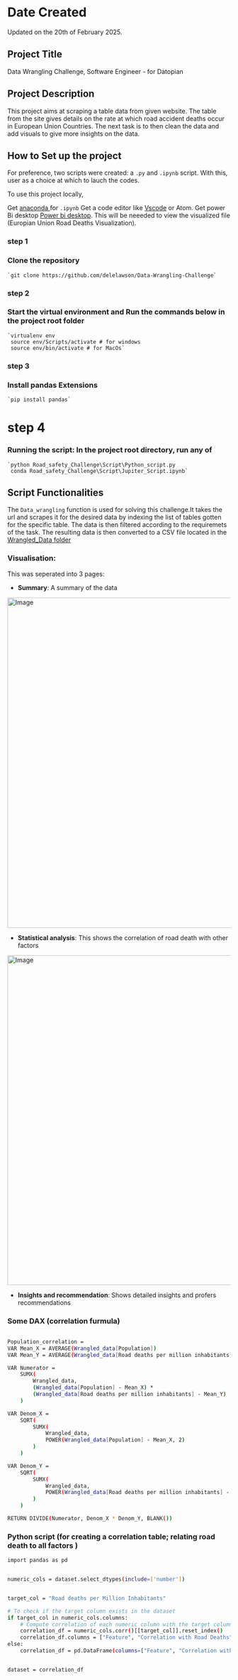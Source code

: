 # Date Created

Updated on the 20th of February 2025.

## Project Title

Data Wrangling Challenge, Software Engineer - for Datopian

## Project Description

This project aims at scraping a table data from given website. The table from the site gives details on the rate at which road accident deaths occur in European Union Countries. The next task is to then clean the data and add visuals to give more insights on the data.


## How to Set up the project

For preference, two scripts were created: a `.py` and  `.ipynb` script. With this, user as a choice at which to lauch the codes.

To use this project locally,

Get [anaconda ](https://www.anaconda.com/products/individual) for `.ipynb` 
Get a code editor like [Vscode](https://code.visualstudio.com/download) or Atom. 
Get power Bi desktop [Power bi desktop](https://powerbi.microsoft.com/en-us/downloads/). This will be neeeded to  view the visualized file (Europian Union Road Deaths Visualization).

### step 1
### Clone the repository

    `git clone https://github.com/delelawson/Data-Wrangling-Challenge`
 
### step 2
### Start the virtual environment and Run the commands below in the project root folder

    `virtualenv env
     source env/Scripts/activate # for windows
     source env/bin/activate # for MacOs`

### step 3
### Install pandas Extensions

    `pip install pandas`

# step 4
### Running the script: In the project root directory, run any of
    
    `python Road_safety_Challenge\Script\Python_script.py
     conda Road_safety_Challenge\Script\Jupiter_Script.ipynb`

## Script Functionalities
The `Data_wrangling` function is used for solving this challenge.It takes the url and scrapes it for the desired data by indexing the list of tables gotten for the specific table. The data is then filtered according to the requiremets of the task.
The resulting data is then converted to a CSV file located in the [Wrangled_Data folder](Road_safety_Challenge/Wrangle_data)

### Visualisation:
This was seperated into 3 pages:

- **Summary**: A summary of the data 
<img width="744" alt="Image" src="https://github.com/user-attachments/assets/c1372757-0fbd-4d9a-a41b-55ceba5cddfc" />

- **Statistical analysis**: This shows the correlation of road death with other factors 
<img width="743" alt="Image" src="https://github.com/user-attachments/assets/4e0e45b1-2755-4844-826c-225f9e0399d1" />

- **Insights and recommendation**: Shows detailed insights and profers recommendations

### Some DAX (correlation furmula)
```bash

Population_correlation = 
VAR Mean_X = AVERAGE(Wrangled_data[Population])
VAR Mean_Y = AVERAGE(Wrangled_data[Road deaths per million inhabitants])

VAR Numerator = 
    SUMX(
        Wrangled_data, 
        (Wrangled_data[Population] - Mean_X) * 
        (Wrangled_data[Road deaths per million inhabitants] - Mean_Y)
    )

VAR Denom_X = 
    SQRT(
        SUMX(
            Wrangled_data, 
            POWER(Wrangled_data[Population] - Mean_X, 2)
        )
    )

VAR Denom_Y = 
    SQRT(
        SUMX(
            Wrangled_data, 
            POWER(Wrangled_data[Road deaths per million inhabitants] - Mean_Y, 2)
        )
    )

RETURN DIVIDE(Numerator, Denom_X * Denom_Y, BLANK())
```
### Python script (for creating a correlation table; relating road death to all factors )
```bash
import pandas as pd


numeric_cols = dataset.select_dtypes(include=['number'])


target_col = "Road deaths per Million Inhabitants"

# To check if the target column exists in the dataset
if target_col in numeric_cols.columns:
    # Compute correlation of each numeric column with the target column
    correlation_df = numeric_cols.corr()[[target_col]].reset_index()
    correlation_df.columns = ["Feature", "Correlation with Road Deaths"]
else:
    correlation_df = pd.DataFrame(columns=["Feature", "Correlation with Road Deaths"])


dataset = correlation_df
```
